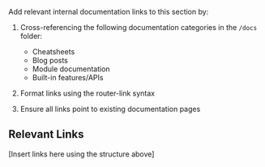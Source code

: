 Add relevant internal documentation links to this section by:

1. Cross-referencing the following documentation categories in the `/docs` folder:
   - Cheatsheets
   - Blog posts
   - Module documentation
   - Built-in features/APIs

2. Format links using the router-link syntax

3. Ensure all links point to existing documentation pages

## Relevant Links

[Insert links here using the structure above]
